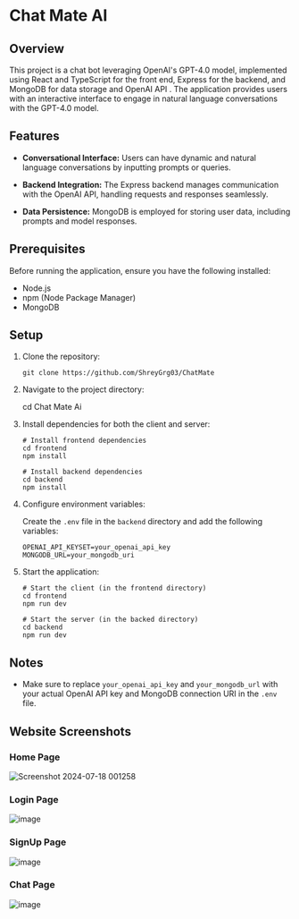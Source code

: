 # Chat Mate AI

## Overview

This project is a chat bot leveraging OpenAI's GPT-4.0 model, implemented
using React and TypeScript for the front end, Express for the backend, and MongoDB for data
storage and OpenAI API . The application provides users with an interactive interface to engage
in natural language conversations with the GPT-4.0  model.

## Features

- **Conversational Interface:** Users can have dynamic and natural language
  conversations by inputting prompts or queries.

- **Backend Integration:** The Express backend manages communication with the
  OpenAI API, handling requests and responses seamlessly.

- **Data Persistence:** MongoDB is employed for storing user data, including
  prompts and model responses.

## Prerequisites

Before running the application, ensure you have the following installed:

- Node.js
- npm (Node Package Manager)
- MongoDB

## Setup

1.  Clone the repository:

    ```
    git clone https://github.com/ShreyGrg03/ChatMate
    ```

2.  Navigate to the project directory:

    
    cd Chat Mate Ai
    

3.  Install dependencies for both the client and server:

    ```
    # Install frontend dependencies
    cd frontend
    npm install

    # Install backend dependencies
    cd backend
    npm install
    ```

4.  Configure environment variables:

    Create the `.env` file in the `backend` directory and add the following variables:

        
        OPENAI_API_KEYSET=your_openai_api_key
        MONGODB_URL=your_mongodb_uri
        

5.  Start the application:

    ```
    # Start the client (in the frontend directory)
    cd frontend
    npm run dev

    # Start the server (in the backed directory)
    cd backend
    npm run dev
    ```

## Notes

- Make sure to replace `your_openai_api_key` and `your_mongodb_url` with your
  actual OpenAI API key and MongoDB connection URI in the `.env` file.

## Website Screenshots

### Home Page

![Screenshot 2024-07-18 001258](https://github.com/user-attachments/assets/e0ec50d0-1321-4922-b960-dd767ad95aa7)

### Login Page

![image](https://github.com/user-attachments/assets/e0e67748-aacb-425e-9300-726e217acc9b)



### SignUp Page

![image](https://github.com/user-attachments/assets/2a2f1d38-64d3-4715-bdf2-704610da1b9f)



### Chat Page

![image](https://github.com/user-attachments/assets/fa95ba0f-3820-460a-9b44-9c5ca247108b)



